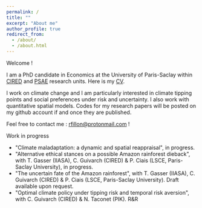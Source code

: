 ```yaml
---
permalink: /
title: ""
excerpt: "About me"
author_profile: true
redirect_from: 
  - /about/
  - /about.html
---
```


Welcome !


I am a PhD candidate in Economics at the University of Paris-Saclay within [CIRED](http://www.centre-cired.fr/en/) and [PSAE](https://www6.versailles-grignon.inrae.fr/psae_eng/) research units. Here is my [CV](https://RomainFillon.github.io/files/CV_academique.pdf).

I work on climate change and I am particularly interested in climate tipping points and social preferences under risk and uncertainty. I also work with quantitative spatial models. Codes for my research papers will be posted on my github account if and once they are published.

Feel free to contact me : rfillon@protonmail.com !

Work in progress 
+ "Climate maladaptation: a dynamic and spatial reappraisal", in progress.
+ "Alternative ethical stances on a possible Amazon rainforest dieback", with T. Gasser (IIASA), C. Guivarch (CIRED) & P. Ciais (LSCE, Paris-Saclay University), in progress.
+ "The uncertain fate of the Amazon rainforest", with T. Gasser (IIASA), C. Guivarch (CIRED) & P. Ciais (LSCE, Paris-Saclay University). Draft available upon request.
+ "Optimal climate policy under tipping risk and temporal risk aversion", with C. Guivarch (CIRED) & N. Taconet (PIK). R&R
